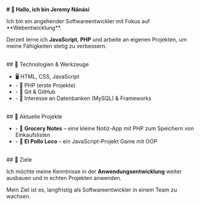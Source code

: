 <strong># 👋 Hallo, ich bin Jeremy Nánási</strong>
<br>
<p>Ich bin ein angehender Softwareentwickler mit Fokus auf **Webentwicklung**.</p>  
<p>Derzeit lerne ich <strong>JavaScript</strong>, <strong>PHP</strong> und arbeite an eigenen Projekten, um meine Fähigkeiten stetig zu verbessern.</p>
<br>
## 🧰 Technologien & Werkzeuge<br>
<ul>
    <li> 🖥️ HTML, CSS, JavaScript</li>  
    <li>- 🐘 PHP (erste Projekte)</li>  
    <li>- 🧪 Git & GitHub</li>  
    <li>- 🧠 Interesse an Datenbanken (MySQL) & Frameworks</li>
</ul>
<br>
## 🚀 Aktuelle Projekte<br>
<ul>
    <li>- 📝 <strong>Grocery Notes</strong> – eine kleine Notiz-App mit PHP zum Speichern von Einkaufslisten</li>
    <li>- 📖 <strong>El Pollo Loco</strong> – ein JavaScript-Projekt Game mit OOP</li>
</ul>
<br>
## 🎯 Ziele<br>
<p>Ich möchte meine Kenntnisse in der <strong>Anwendungsentwicklung</strong> weiter ausbauen und in echten Projekten anwenden.</p>  
<p>Mein Ziel ist es, langfristig als Softwareentwickler in einem Team zu wachsen.</p>
